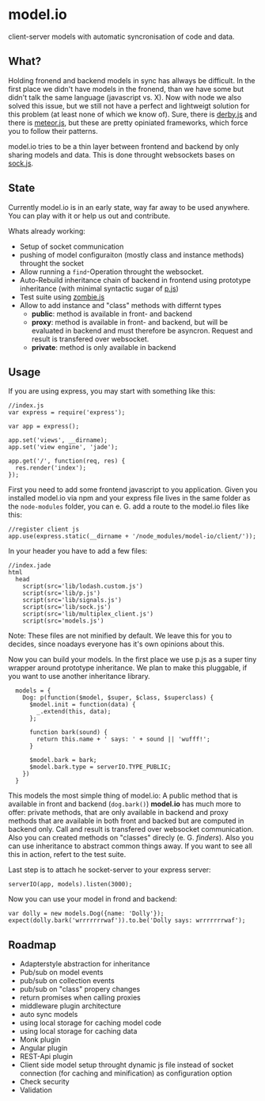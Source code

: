 model.io
========

client-server models with automatic syncronisation of code and data.

What?
-----

Holding fronend and backend models in sync has allways be difficult. In the first place we didn't have models in the fronend, than we have some but didn't talk the same language (javascript vs. X). Now with node we also solved this issue, but we still not have a perfect and lightweigt solution for this problem (at least none of which we know of). Sure, there is [derby.js](http://derbyjs.com/) and there is [meteor.js](https://www.meteor.com), but these are pretty opiniated frameworks, which force you to follow their patterns.

model.io tries to be a thin layer between frontend and backend by only sharing models and data. This is done throught websockets bases on [sock.js](http://sockjs.org).

State
-----

Currently model.io is in an early state, way far away to be used anywhere. You can play with it or help us out and contribute.

Whats already working:

* Setup of socket communication
* pushing of model configuraiton (mostly class and instance methods) throught the socket
* Allow running a `find`-Operation throught the websocket.
* Auto-Rebuild inheritance chain of backend in frontend using prototype inheritance (with minimal syntactic sugar of [p.js](https://github.com/jayferd/pjs))
* Test suite using [zombie.js](http://zombie.labnotes.org/)
* Allow to add instance and "class" methods with differnt types
  * **public**: method is available in front- and backend
  * **proxy**: method is available in front- and backend, but will be evaluated in backend and must therefore be asyncron. Request and result is transfered over websocket.
  * **private**: method is only available in backend


Usage
-----

If you are using express, you may start with something like this:
```
//index.js
var express = require('express');

var app = express();

app.set('views', __dirname);
app.set('view engine', 'jade');

app.get('/', function(req, res) {
  res.render('index');
});
```

First you need to add some frontend javascript to you application. Given you installed model.io via npm and your express file lives in the same folder as the `node-modules` folder, you can e. G. add a route to the model.io files like this:
```
//register client js
app.use(express.static(__dirname + '/node_modules/model-io/client/'));
```

In your header you have to add a few files:

```
//index.jade
html
  head
    script(src='lib/lodash.custom.js')
    script(src='lib/p.js')
    script(src='lib/signals.js')
    script(src='lib/sock.js')
    script(src='lib/multiplex_client.js')
    script(src='models.js')
```

Note: These files are not minified by default. We leave this for you to decides, since noadays everyone has it's own opinions about this.

Now you can build your models. In the first place we use p.js as a super tiny wrapper around prototype inheritance. We plan to make this pluggable, if you want to use another inheritance library.

```
  models = {
    Dog: p(function($model, $super, $class, $superclass) {
      $model.init = function(data) {
        _.extend(this, data);
      };

      function bark(sound) {
        return this.name + ' says: ' + sound || 'wufff!';
      }

      $model.bark = bark;
      $model.bark.type = serverIO.TYPE_PUBLIC;
    })
  }
```
This models the most simple thing of model.io: A public method that is available in front and backend (`dog.bark()`)
**model.io** has much more to offer: private methods, that are only available in backend and proxy methods that are available in both front and backed but are computed in backend only. Call and result is transfered over websocket communication. Also you can created methods on "classes" direcly (e. G. *finders*). Also you can use inheritance to abstract common things away. If you want to see all this in action, refert to the test suite.

Last step is to attach he socket-server to your express server:
```
serverIO(app, models).listen(3000);
```

Now you can use your model in frond and backend:

```
var dolly = new models.Dog({name: 'Dolly'});
expect(dolly.bark('wrrrrrrrwaf')).to.be('Dolly says: wrrrrrrrwaf');
```

Roadmap
-------

* Adapterstyle abstraction for inheritance
* Pub/sub on model events
* pub/sub on collection events
* pub/sub on "class" propery changes
* return promises when calling proxies
* middleware plugin architecture
* auto sync models
* using local storage for caching model code
* using local storage for caching data
* Monk plugin
* Angular plugin
* REST-Api plugin
* Client side model setup throught dynamic js file instead of socket connection (for caching and minification) as configuration option
* Check security
* Validation
